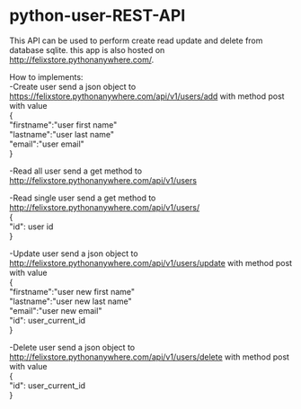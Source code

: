 # python-user-REST-API

This API can be used to perform create read update and delete from database sqlite. this app is also hosted on http://felixstore.pythonanywhere.com/.

How to implements:  
-Create user
send a json object to https://felixstore.pythonanywhere.com/api/v1/users/add with method post with value  
{\
  "firstname":"user first name"\
  "lastname":"user last name"\
  "email":"user email"\
} 

-Read all user
send a get method to http://felixstore.pythonanywhere.com/api/v1/users

-Read single user
send a get method to http://felixstore.pythonanywhere.com/api/v1/users/  
{\
  "id": user id\
} 

-Update user
send a json object to http://felixstore.pythonanywhere.com/api/v1/users/update with method post with value   
{\
  "firstname":"user new first name"\
  "lastname":"user new last name"\
  "email":"user new email"\
  "id": user_current_id \
} 

-Delete user
send a json object to http://felixstore.pythonanywhere.com/api/v1/users/delete with method post with value  
{\
  "id": user_current_id\
} 
